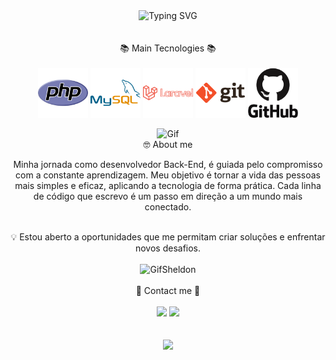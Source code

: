 <div align="center" backgroundcolor="red">
    <img src="https://readme-typing-svg.demolab.com?    font=Fira+Code&size=30&pause=1000&center=true&width=600&lines=Hello%2C+I'm+Lucas+Scquiavon;%3C+Back-End+developer+%2F%3E" alt="Typing SVG" /> <br/>
  </div> <br/><br/>
  
  <div align="center">
  📚 Main Tecnologies 📚
  </div>
  <div style="display: inline_block" align="center"><br>
       <img align="center" alt="mysql" height="80" width="80" src="https://github.com/devicons/devicon/blob/master/icons/php/php-original.svg"/>
       <img align="center" alt="mysql" height="80" width="80" src="https://github.com/devicons/devicon/blob/master/icons/mysql/mysql-original-wordmark.svg"/>
       <img align="center" alt="mysql" height="80" width="80" src="https://github.com/devicons/devicon/blob/master/icons/laravel/laravel-line-wordmark.svg"/>
       <img align="center" alt="mysql" height="80" width="80" src="https://github.com/devicons/devicon/blob/master/icons/git/git-original-wordmark.svg"/>
       <img align="center" alt="mysql" height="80" width="80" src="https://github.com/devicons/devicon/blob/master/icons/github/github-original-wordmark.svg"/>
     </div>
  <br/>
  <div align="center">
  <img src="https://github-production-user-asset-6210df.s3.amazonaws.com/118318155/284230245-3cd8d013-4190-46ac-a0cf-763e1ba24f96.gif" widht="250" height="250" alt="Gif">
  </div>
  <div align="center">
  🤓 About me  <br/>
    
  Minha jornada como desenvolvedor Back-End, é guiada pelo compromisso com a constante aprendizagem. Meu objetivo é tornar a vida das pessoas mais simples e eficaz, aplicando a tecnologia de forma prática. Cada linha de código que escrevo é um passo em direção a um mundo mais conectado.
  </div><br/>
  
  <div align="center">
  💡 Estou aberto a oportunidades que me permitam criar soluções e enfrentar novos desafios.
  </div><br/>
  
  <div align="center">
    <img src="https://github.com/LucasFnavarro/LucasFnavarro/assets/118318155/c79018f6-30a6-418a-9083-3a47789d3e74" widht="200" height="200" alt="GifSheldon">
  </div> <br/>
                                                                                 
  </div><!--- DIV PRINCIPAL CONTAINER---->
  
  <div align="center">
  🎯 Contact me 🎯
  </div> <br/>
  
  <div align="center"> 
     <a href="https://www.linkedin.com/in/lucas-scquiavon-359718248/" target="_blank"><img src="https://img.shields.io/badge/-LinkedIn-%230077B5?style=for-the-badge&logo=linkedin&logoColor=white" target="_blank"></a> 
       <a href = "mailto:navarrolucas0009@gmail.com"><img src="https://img.shields.io/badge/-Gmail-%23333?style=for-the-badge&logo=gmail&logoColor=white" target="_blank"></a>
  </div> <br/><br/>
  <div align="center">
  <img src="https://github.com/LucasFnavarro/LucasFnavarro/assets/118318155/ab6ed59f-cadb-4171-b3b9-11cf20e2a31b" height="200" widht="200" />
  </div>
  
